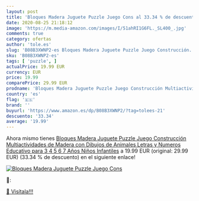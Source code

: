 ```yaml
---
layout: post
title: 'Bloques Madera Juguete Puzzle Juego Cons al 33.34 % de descuento'
date: 2020-08-25 21:18:12
image: 'https://m.media-amazon.com/images/I/51ahRI1G6FL._SL400_.jpg'
comments: true
category: ofertas
author: 'tole.es'
slug: 'B08B3XWNP2-es Bloques Madera Juguete Puzzle Juego Construcción...'
sku: 'B08B3XWNP2-es'
tags: [ 'puzzle', ]
actualPrice: 19.99 EUR
currency: EUR
price: 19.99
comparePrice: 29.99 EUR
prodname: 'Bloques Madera Juguete Puzzle Juego Construcción Multiactividades de Madera con Dibujos de Animales Letras y Numeros Educativo para 3 4 5 6 7 Años Niños Infantiles'
country: 'es'
flag: '🇪🇸'
brand: ''
buyurl: 'https://www.amazon.es/dp/B08B3XWNP2/?tag=tolees-21'
descuento: '33.34'
average: '19.99'
---
```


Ahora mismo tienes [Bloques Madera Juguete Puzzle Juego Construcción Multiactividades de Madera con Dibujos de Animales Letras y Numeros Educativo para 3 4 5 6 7 Años Niños Infantiles](https://www.amazon.es/dp/B08B3XWNP2/?tag=tolees-21) a 19.99 EUR (original: 29.99 EUR) (33.34 %  de descuento) en el siguiente enlace!

[![Bloques Madera Juguete Puzzle Juego Cons](https://m.media-amazon.com/images/I/51ahRI1G6FL._SL400_.jpg)](https://www.amazon.es/dp/B08B3XWNP2/?tag=tolees-21)

🔎:


[🛒 Visítala!!!](https://www.amazon.es/dp/B08B3XWNP2/?tag=tolees-21)
